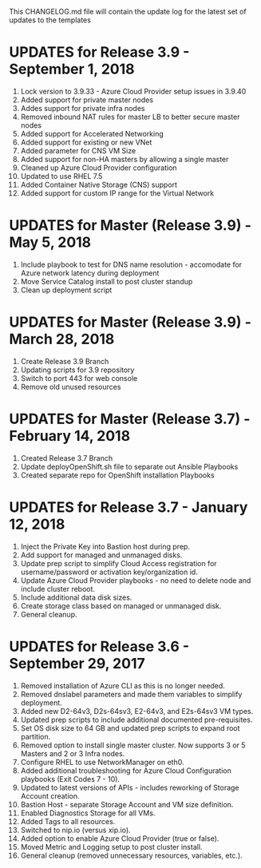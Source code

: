 This CHANGELOG.md file will contain the update log for the latest set of updates to the templates


# UPDATES for Release 3.9 - September 1, 2018

1.  Lock version to 3.9.33 - Azure Cloud Provider setup issues in 3.9.40
2.  Added support for private master nodes
3.  Addes support for private infra nodes
4.  Removed inbound NAT rules for master LB to better secure master nodes
5.  Added support for Accelerated Networking
6.  Added support for existing or new VNet
7.  Added parameter for CNS VM Size
8.  Added support for non-HA masters by allowing a single master
9.  Cleaned up Azure Cloud Provider configuration
10. Updated to use RHEL 7.5
11. Added Container Native Storage (CNS) support
12. Added support for custom IP range for the Virtual Network


# UPDATES for Master (Release 3.9) - May 5, 2018

1.  Include playbook to test for DNS name resolution - accomodate for Azure network latency during deployment
2.  Move Service Catalog install to post cluster standup
3.  Clean up deployment script


# UPDATES for Master (Release 3.9) - March 28, 2018

1.  Create Release 3.9 Branch
2.  Updating scripts for 3.9 repository
3.  Switch to port 443 for web console
4.  Remove old unused resources


# UPDATES for Master (Release 3.7) - February 14, 2018

1.  Created Release 3.7 Branch
2.  Update deployOpenShift.sh file to separate out Ansible Playbooks
3.  Created separate repo for OpenShift installation Playbooks


# UPDATES for Release 3.7 - January 12, 2018

1.  Inject the Private Key into Bastion host during prep.
2.  Add support for managed and unmanaged disks.
3.  Update prep script to simplify Cloud Access registration for username/password or activation key/organization id.
4.  Update Azure Cloud Provider playbooks - no need to delete node and include cluster reboot.
5.  Include additional data disk sizes.
6.  Create storage class based on managed or unmanaged disk.
7.  General cleanup.


# UPDATES for Release 3.6 - September 29, 2017

1.  Removed installation of Azure CLI as this is no longer needed.
2.  Removed dnslabel parameters and made them variables to simplify deployment.
3.  Added new D2-64v3, D2s-64sv3, E2-64v3, and E2s-64sv3 VM types.
4.  Updated prep scripts to include additional documented pre-requisites.
5.  Set OS disk size to 64 GB and updated prep scripts to expand root partition.
6.  Removed option to install single master cluster.  Now supports 3 or 5 Masters and 2 or 3 Infra nodes.
7.  Configure RHEL to use NetworkManager on eth0.
8.  Added additional troubleshooting for Azure Cloud Configuration playbooks (Exit Codes 7 - 10).
9.  Updated to latest versions of APIs - includes reworking of Storage Account creation.
10. Bastion Host - separate Storage Account and VM size definition.
11. Enabled Diagnostics Storage for all VMs.
12. Added Tags to all resources.
13. Switched to nip.io (versus xip.io).
14. Added option to enable Azure Cloud Provider (true or false).
15. Moved Metric and Logging setup to post cluster install.
16. General cleanup (removed unnecessary resources, variables, etc.).

